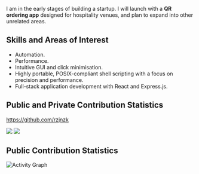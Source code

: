 I am in the early stages of building a startup. I will launch with a **QR ordering app** designed for hospitality venues, and plan to expand into other unrelated areas.

## Skills and Areas of Interest

- Automation.
- Performance.
- Intuitive GUI and click minimisation.
- Highly portable, POSIX-compliant shell scripting with a focus on precision and performance.
- Full-stack application development with React and Express.js.

## Public and Private Contribution Statistics
https://github.com/rzjnzk
<!-- ![GitHub Stats](https://github-readme-stats.vercel.app/api?username=rzjnzk) -->
<!-- ![Most Used Languages in Public Repositories](https://github-readme-stats.vercel.app/api/top-langs/?username=rzjnzk) -->
<!--
Exclude repositories here: <https://github.com/rzjnzk/github-stats-transparent/settings/secrets/actions/EXCLUDED>.

Record the value below since, after the secret is set, it can not be viewed again for security reasons.

Current value:

```
rzjnzk/unsorted, rzjnzk/minecraft-server-vanilla, rzjnzk/github-stats-transparent
```
 
-->
![](https://raw.githubusercontent.com/rzjnzk/github-stats-transparent/output/generated/overview.svg)
![](https://raw.githubusercontent.com/rzjnzk/github-stats-transparent/output/generated/languages.svg)

## Public Contribution Statistics

![Activity Graph](https://github-readme-activity-graph.vercel.app/graph?username=rzjnzk&theme=github-compact)
